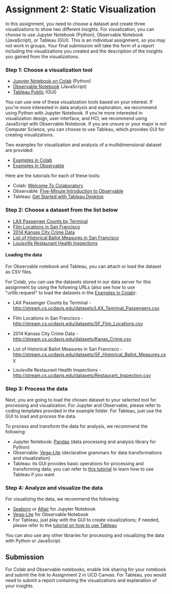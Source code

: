 # Assignment 2: Static Visualization

In this assignment, you need to choose a dataset and create three visualizations to show two different insights. For visualization, you can choose to use Jupyter Notebook (Python), Observable Notebook (JavaScript), or Tableau (GUI).  This is an individual assignment, so you may not work in groups. Your final submission will take the form of a report including the visualizations you created and the description of the insights you gained from the visualizations.

### Step 1: Choose a visualization tool 

* [Jupyter Notebook on Colab](https://colab.research.google.com/) (Python)
* [Observable Notebook](http://observablehq.com/) (JavaScript)
* [Tableau Public](https://public.tableau.com/en-us/s/) (GUI)

You can use one of these visualization tools based on your interest. If you're more interested in data analysis and exploration, we recommend using Python with Jupyter Notebook. If you're more interested in visualization design, user interface, and HCI, we recommend using JavaScript with Observable Notebook. If you are unsure or your major is not Computer Science, you can choose to use Tableau, which provides GUI for creating visualizations.

Two examples for visualization and analysis of a multidimensional dataset are provided:
*  [Examples in Colab](https://colab.research.google.com/drive/1PHrxxup8Iza3qbpeoSYwiQqexc96e-9H)
*  [Examples in Observable](https://observablehq.com/d/123f819bd5e5a92b)

Here are the tutorials for each of these tools:
* Colab: [Welcome To Colaboratory](https://colab.research.google.com/notebooks/welcome.ipynb#)
* Observable: [Five-Minute Introduction to Observable](https://observablehq.com/@observablehq/five-minute-introduction)
* Tableau: [Get Started with Tableau Desktop](https://help.tableau.com/current/guides/get-started-tutorial/en-us/get-started-tutorial-home.htm)
  

### Step 2: Choose a dataset from the list below

* [LAX Passenger Counts by Terminal](https://data.lacity.org/A-Prosperous-City/Los-Angeles-International-Airport-Passenger-Traffi/g3qu-7q2u)
* [Film Locations in San Francisco](https://data.sfgov.org/Culture-and-Recreation/Film-Locations-in-San-Francisco/yitu-d5am)
* [2014 Kansas City Crime Data](https://data.kcmo.org/Crime/crime-data/9u7z-x596)
* [List of Historical Ballot Measures in San Francisco](https://data.sfgov.org/City-Management-and-Ethics/List-of-Historical-Ballot-Measures/xzie-ixjw)
* [Louisville Restaurant Health Inspections](https://data.louisvilleky.gov/dataset/restaurant-inspection-data)

#### Loading the data
For Observable notebook and Tableau, you can attach or load the dataset as CSV files.

For Colab, you can use the datasets stored in our data server for this assignment by using the following URLs (also see how to use "urllib.request" to load the datasets in the [Examples in Colab](https://colab.research.google.com/drive/1PHrxxup8Iza3qbpeoSYwiQqexc96e-9H)):
* LAX Passenger Counts by Terminal - http://stream.cs.ucdavis.edu/datasets/LAX_Temrinal_Passengers.csv
* Film Locations in San Francisco - http://stream.cs.ucdavis.edu/datasets/SF_Flim_Locations.csv
* 2014 Kansas City Crime Data - http://stream.cs.ucdavis.edu/datasets/Kanas_Crime.csv

* List of Historical Ballot Measures in San Francisco - http://stream.cs.ucdavis.edu/datasets/SF_Historical_Ballot_Measures.csv
* Louisville Restaurant Health Inspections - http://stream.cs.ucdavis.edu/datasets/Restaurant_Inspection.csv


### Step 3: Process the data

Next, you are going to load the chosen dataset to your selected tool for processing and visualization. For Jupyter and Observable, please refer to coding templates provided in the example folder. For Tableau, just use the GUI to load and process the data.

To process and transform the data for analysis, we recommend the following: 

* Jupyter Notebook: [Pandas](https://pandas.pydata.org/) (data processing and analysis library for Python)
* Observable: [Vega-Lite](https://vega.github.io/vega-lite/) (declarative grammars for data transformations and visualization)
* Tableau: its GUI provides basic operations for processing and transforming data; you can refer to [this tutorial](https://www.tutorialspoint.com/tableau/index.htm) to learn how to use Tableau if you want

### Step 4: Analyze and visualize the data


For visualizing the data, we recommend the following: 
* [Seaborn](https://seaborn.pydata.org/) or [Altair](https://altair-viz.github.io/) for Jupyter Notebook
* [Vega-Lite](https://vega.github.io/vega-lite/) for Observable Notebook
* For Tableau, just play with the GUI to create visualizations; if needed, please refer to the [tutorial on how to use Tableau](https://www.tutorialspoint.com/tableau/index.htm)

You can also use any other libraries for processing and visualizing the data with Python or JavaScript.

## Submission
For Colab and Observable notebooks, enable link sharing for your notebook and submit the link to Assignment 2 in UCD Canvas. For Tableau, you would need to submit a report containing the visualizations and explanation of your insights.
